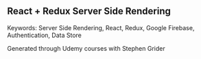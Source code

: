 ## React + Redux Server Side Rendering

Keywords: Server Side Rendering, React, Redux, Google Firebase, Authentication, Data Store

Generated through Udemy courses with Stephen Grider


